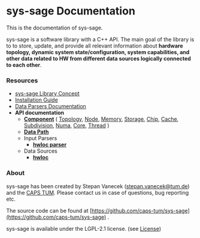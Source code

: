 # sys-sage Documentation

This is the documentation of sys-sage.

sys-sage is a software library with a C++ API.
The main goal of the library is to to store, update, and provide all relevant information about **hardware topology, dynamic system state/configuration, system capabilities, and other data related to HW from different data sources logically connected to each other**.

### Resources

- [sys-sage Library Concept](Concept.md)
- [Installation Guide](Installation_Guide.md)
- [Data Parsers Documentation](Data_Parsers.md)
- **API documentation**
    - [**Component**](class_component.html) ( [Topology](class_topology.html), [Node](class_node.html), [Memory](class_memory.html), [Storage](class_storage.html),  [Chip](class_chip.html), [Cache](class_cache.html), [Subdivision](class_subdivision.html), [Numa](class_numa.html), [Core](class_core.html), [Thread](class_thread.html) )
    - [**Data Path**](class_data_path.html)
    - Input Parsers
        - [**hwloc parser**](hwloc_8hpp.html)
    - Data Sources
        - [**hwloc**](hwloc-output_8cpp.html)

### About

sys-sage has been created by Stepan Vanecek (stepan.vanecek@tum.de) and the [CAPS TUM](https://www.ce.cit.tum.de/en/caps/homepage/). Please contact us in case of questions, bug reporting etc.

The source code can be found at [https://github.com/caps-tum/sys-sage](https://github.com/caps-tum/sys-sage) .

sys-sage is available under the LGPL-2.1 license. (see [License](https://github.com/caps-tum/sys-sage/blob/master/LICENSE))
